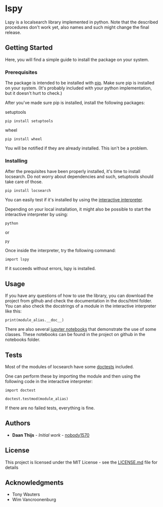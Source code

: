 # lspy

Lspy is a localsearch library implemented in python.
Note that the described procedures don't work yet, also names and such might change the final release.

## Getting Started

Here, you will find a simple guide to install the package on your system.

### Prerequisites

The package is intended to be installed with [pip](https://pip.pypa.io/en/stable/).
Make sure pip is installed on your system. 
(It's probably included with your python implementation, but it doesn't hurt to check.)

After you've made sure pip is installed,
install the following packages:

setuptools

```
pip install setuptools
```

wheel 

```
pip install wheel
```

You will be notified if they are already installed. This isn't be a problem.


### Installing

After the prequisites have been properly installed, it's time to install locsearch.
Do not worry about dependencies and such, setuptools should take care of those.

```
pip install locsearch
```

You can easily test if it's installed by using the [interactive interpreter](https://docs.python.org/3/tutorial/interpreter.html#interactive-mode).

Depending on your local installation, it might also be possible to start the interactive interpreter by using:

```
python
```

or

```
py
```

Once inside the interpreter, try the following command:

```
import lspy
```

If it succeeds without errors, lspy is installed.

## Usage

If you have any questions of how to use the library, you can download the project from github and check the documentation in the docs/html folder.
You can also check the docstrings of a module in the interactive interpreter like this:

```
print(module_alias.__doc__)
```

There are also several [jupyter notebooks](https://jupyter.org/) that demonstrate the use of some classes. These notebooks can be found in the project on github in the notebooks folder.


## Tests

Most of the modules of locsearch have some [doctests](https://docs.python.org/3/library/doctest.html) included.

One can perform these by importing the module and then using the following code in the interactive interpreter:

```
import doctest

doctest.testmod(module_alias)
```

If there are no failed tests, everything is fine.


## Authors

* **Daan Thijs** - *Initial work* - [nobody1570](https://github.com/nobody1570)

## License

This project is licensed under the MIT License - see the [LICENSE.md](https://github.com/nobody1570/lspy/blob/master/LICENSE) file for details

## Acknowledgments

* Tony Wauters
* Wim Vancroonenburg